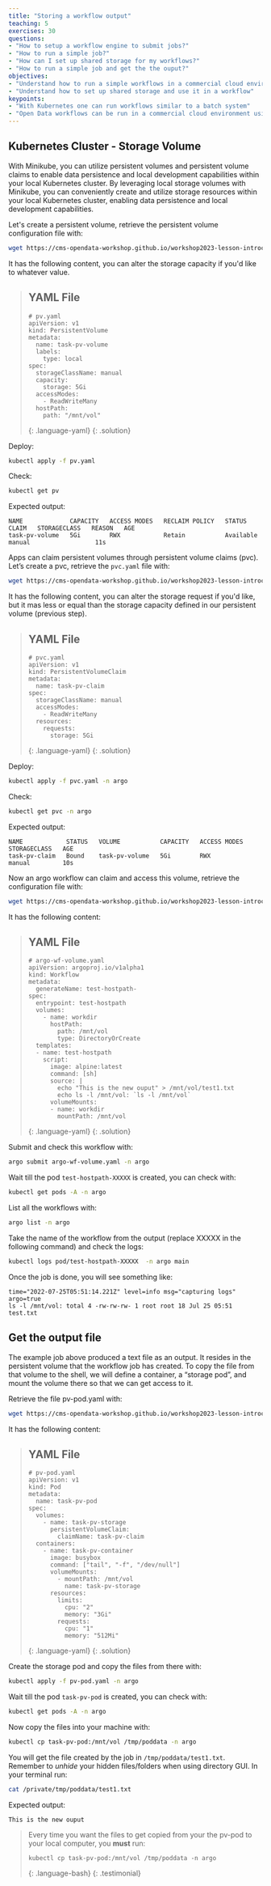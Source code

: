 ```yaml
---
title: "Storing a workflow output"
teaching: 5
exercises: 30
questions:
- "How to setup a workflow engine to submit jobs?"
- "How to run a simple job?"
- "How can I set up shared storage for my workflows?"
- "How to run a simple job and get the the ouput?"
objectives:
- "Understand how to run a simple workflows in a commercial cloud environment or local machine"
- "Understand how to set up shared storage and use it in a workflow"
keypoints:
- "With Kubernetes one can run workflows similar to a batch system"
- "Open Data workflows can be run in a commercial cloud environment using modern tools"
---
```



## Kubernetes Cluster - Storage Volume

With Minikube, you can utilize persistent volumes and persistent volume claims to enable data persistence and local development capabilities within your local Kubernetes cluster. By leveraging local storage volumes with Minikube, you can conveniently create and utilize storage resources within your local Kubernetes cluster, enabling data persistence and local development capabilities.

Let's create a persistent volume, retrieve the persistent volume configuration file with:
```bash
wget https://cms-opendata-workshop.github.io/workshop2023-lesson-introcloud/files/minikube/pv.yaml
```

It has the following content, you can alter the storage capacity if you'd like to whatever value.

> ## YAML File
> ~~~
> # pv.yaml
> apiVersion: v1
> kind: PersistentVolume
> metadata:
>   name: task-pv-volume
>   labels:
>     type: local
> spec:
>   storageClassName: manual
>   capacity:
>     storage: 5Gi
>   accessModes:
>     - ReadWriteMany
>   hostPath:
>     path: "/mnt/vol"
> ~~~
> {: .language-yaml}
{: .solution}

Deploy:
```bash
kubectl apply -f pv.yaml
```
Check:
```bash
kubectl get pv
```
Expected output:
```output
NAME             CAPACITY   ACCESS MODES   RECLAIM POLICY   STATUS      CLAIM   STORAGECLASS   REASON   AGE
task-pv-volume   5Gi        RWX            Retain           Available           manual                  11s
```

Apps can claim persistent volumes through persistent volume claims (pvc). Let’s create a pvc, retrieve the `pvc.yaml` file with:
```bash
wget https://cms-opendata-workshop.github.io/workshop2023-lesson-introcloud/files/minikube/pvc.yaml
```
It has the following content, you can alter the storage request if you'd like, but it mas less or equal than the storage capacity defined in our persistent volume (previous step).

> ## YAML File
> ~~~
> # pvc.yaml
> apiVersion: v1
> kind: PersistentVolumeClaim
> metadata:
>   name: task-pv-claim
> spec:
>   storageClassName: manual
>   accessModes:
>     - ReadWriteMany
>   resources:
>     requests:
>       storage: 5Gi
> ~~~
> {: .language-yaml}
{: .solution}

Deploy:
```bash
kubectl apply -f pvc.yaml -n argo
```
Check:
```bash
kubectl get pvc -n argo
```
Expected output:
```output
NAME            STATUS   VOLUME           CAPACITY   ACCESS MODES   STORAGECLASS   AGE
task-pv-claim   Bound    task-pv-volume   5Gi        RWX            manual         10s
```

Now an argo workflow can claim and access this volume, retrieve the configuration file with:
```bash
wget https://cms-opendata-workshop.github.io/workshop2023-lesson-introcloud/files/minikube/argo-wf-volume.yaml
```

It has the following content:

> ## YAML File
> ~~~
> # argo-wf-volume.yaml
> apiVersion: argoproj.io/v1alpha1
> kind: Workflow
> metadata:
>   generateName: test-hostpath-
> spec:
>   entrypoint: test-hostpath
>   volumes:
>     - name: workdir
>       hostPath:
>         path: /mnt/vol
>         type: DirectoryOrCreate
>   templates:
>   - name: test-hostpath
>     script:
>       image: alpine:latest
>       command: [sh]
>       source: |
>         echo "This is the new ouput" > /mnt/vol/test1.txt
>         echo ls -l /mnt/vol: `ls -l /mnt/vol`
>       volumeMounts:
>       - name: workdir
>         mountPath: /mnt/vol
> ~~~
> {: .language-yaml}
{: .solution}

Submit and check this workflow with:

```bash
argo submit argo-wf-volume.yaml -n argo
```
Wait till the pod `test-hostpath-XXXXX` is created, you can check with:
```bash
kubectl get pods -A -n argo
```
List all the workflows with:
```bash
argo list -n argo
```
Take the name of the workflow from the output (replace XXXXX in the following command) and check the logs:

```bash
kubectl logs pod/test-hostpath-XXXXX  -n argo main
```

Once the job is done, you will see something like:

```output
time="2022-07-25T05:51:14.221Z" level=info msg="capturing logs" argo=true
ls -l /mnt/vol: total 4 -rw-rw-rw- 1 root root 18 Jul 25 05:51 test.txt
```
## Get the output file

The example job above produced a text file as an output. It resides in the persistent volume that the workflow job has created. To copy the file from that volume to the shell, we will define a container, a “storage pod”, and mount the volume there so that we can get access to it.

Retrieve the file pv-pod.yaml with:
```bash
wget https://cms-opendata-workshop.github.io/workshop2023-lesson-introcloud/files/minikube/pv-pod.yaml
```

It has the following content:

> ## YAML File
> ~~~
> # pv-pod.yaml
> apiVersion: v1
> kind: Pod
> metadata:
>   name: task-pv-pod
> spec:
>   volumes:
>     - name: task-pv-storage
>       persistentVolumeClaim:
>         claimName: task-pv-claim
>   containers:
>     - name: task-pv-container
>       image: busybox
>       command: ["tail", "-f", "/dev/null"]
>       volumeMounts:
>         - mountPath: /mnt/vol
>           name: task-pv-storage
>       resources:
>         limits:
>           cpu: "2"
>           memory: "3Gi"
>         requests:
>           cpu: "1"
>           memory: "512Mi"
> ~~~
> {: .language-yaml}
{: .solution}

Create the storage pod and copy the files from there with:
```bash
kubectl apply -f pv-pod.yaml -n argo
```
Wait till the pod `task-pv-pod` is created, you can check with:
```bash
kubectl get pods -A -n argo
```
Now copy the files into your machine with:
```bash
kubectl cp task-pv-pod:/mnt/vol /tmp/poddata -n argo
```

You will get the file created by the job in `/tmp/poddata/test1.txt`. Remember to _unhide_ your hidden files/folders when using directory GUI. In your terminal run:

```bash
cat /private/tmp/poddata/test1.txt
```

Expected output:
```output
This is the new ouput
```

> Every time you want the files to get copied from your the pv-pod to your local computer, you **must** run:
> ~~~
> kubectl cp task-pv-pod:/mnt/vol /tmp/poddata -n argo
> ~~~
> {: .language-bash}
{: .testimonial}
